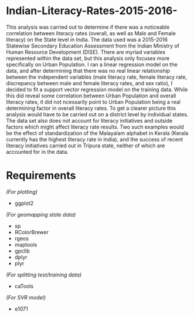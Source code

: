# Indian-Literacy-Rates-2015-2016-
This analysis was carried out to determine if there was a noticeable correlation between literacy rates (overall, as well as Male and Female literacy) on the State level in India. The data used was a 2015-2016 Statewise Secondary Education Assessment from the Indian Ministry of Human Resource Development (DISE). 
There are myriad variables represented within the data set, but this analysis only focuses more specifically on Urban Population. I ran a linear regression model on the data, and after determining that there was no real linear relationship between the independent variables (male literacy rate, female literacy rate, discrepancy between male and female literacy rates, and sex ratio), I decided to fit a support vector regression model on the training data. While this did reveal some correlation between Urban Population and overall literacy rates, it did not ncessarily point to Urban Population being a real determining factor in overall literacy rates.
To get a clearer picture this analysis would have to be carried out on a district level by individual states. The data set also does not account for literacy initiatives and outside factors which might affect literacy rate results. Two such examples would be the effect of standardization of the Malayalam alphabet in Kerala (Kerala currently has the highest literacy rate in India), and the success of recent literacy initiatives carried out in Tripura state, neither of which are accounted for in the data.

# Requirements #

*(For plotting)*
* ggplot2

*(For geomapping state data)*
* sp
* RColorBrewer
* rgeos
* maptools
* gpclib
* dplyr
* plyr

*(For splitting test/training data)*
* caTools

*(For SVR model)*
* e1071

